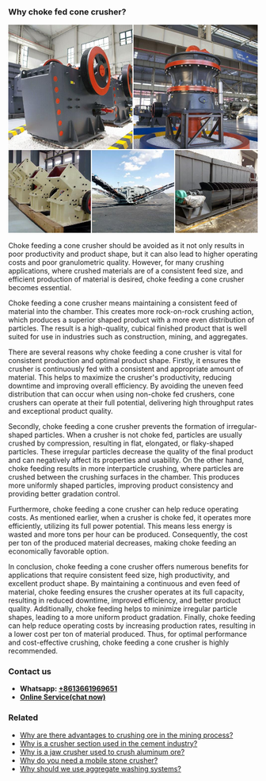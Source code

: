 <h3>Why choke fed cone crusher?</h3><img src='1701671406.jpg' alt=''><p>Choke feeding a cone crusher should be avoided as it not only results in poor productivity and product shape, but it can also lead to higher operating costs and poor granulometric quality. However, for many crushing applications, where crushed materials are of a consistent feed size, and efficient production of material is desired, choke feeding a cone crusher becomes essential.</p><p>Choke feeding a cone crusher means maintaining a consistent feed of material into the chamber. This creates more rock-on-rock crushing action, which produces a superior shaped product with a more even distribution of particles. The result is a high-quality, cubical finished product that is well suited for use in industries such as construction, mining, and aggregates.</p><p>There are several reasons why choke feeding a cone crusher is vital for consistent production and optimal product shape. Firstly, it ensures the crusher is continuously fed with a consistent and appropriate amount of material. This helps to maximize the crusher's productivity, reducing downtime and improving overall efficiency. By avoiding the uneven feed distribution that can occur when using non-choke fed crushers, cone crushers can operate at their full potential, delivering high throughput rates and exceptional product quality.</p><p>Secondly, choke feeding a cone crusher prevents the formation of irregular-shaped particles. When a crusher is not choke fed, particles are usually crushed by compression, resulting in flat, elongated, or flaky-shaped particles. These irregular particles decrease the quality of the final product and can negatively affect its properties and usability. On the other hand, choke feeding results in more interparticle crushing, where particles are crushed between the crushing surfaces in the chamber. This produces more uniformly shaped particles, improving product consistency and providing better gradation control.</p><p>Furthermore, choke feeding a cone crusher can help reduce operating costs. As mentioned earlier, when a crusher is choke fed, it operates more efficiently, utilizing its full power potential. This means less energy is wasted and more tons per hour can be produced. Consequently, the cost per ton of the produced material decreases, making choke feeding an economically favorable option.</p><p>In conclusion, choke feeding a cone crusher offers numerous benefits for applications that require consistent feed size, high productivity, and excellent product shape. By maintaining a continuous and even feed of material, choke feeding ensures the crusher operates at its full capacity, resulting in reduced downtime, improved efficiency, and better product quality. Additionally, choke feeding helps to minimize irregular particle shapes, leading to a more uniform product gradation. Finally, choke feeding can help reduce operating costs by increasing production rates, resulting in a lower cost per ton of material produced. Thus, for optimal performance and cost-effective crushing, choke feeding a cone crusher is highly recommended.</p><h3>Contact us</h3><ul><li><strong>Whatsapp:&nbsp;<a href="https://wa.me/8613661969651">+8613661969651</a></strong></li><li><a href="https://swt.shibang-china.com/?git&amp;zhl&amp;Why-choke-fed-cone-crusher"><strong>Online Service(chat now)</strong></a></li></ul><h3>Related</h3><ul><li><a href='Why-are-there-advantages-to-crushing-ore-in-the-mining-process.md'>Why are there advantages to crushing ore in the mining process?</a></li><li><a href='Why-is-a-crusher-section-used-in-the-cement-industry.md'>Why is a crusher section used in the cement industry?</a></li><li><a href='Why-is-a-jaw-crusher-used-to-crush-aluminum-ore.md'>Why is a jaw crusher used to crush aluminum ore?</a></li><li><a href='Why-do-you-need-a-mobile-stone-crusher.md'>Why do you need a mobile stone crusher?</a></li><li><a href='Why-should-we-use-aggregate-washing-systems.md'>Why should we use aggregate washing systems?</a></li></ul>